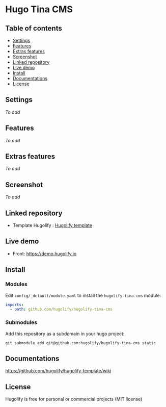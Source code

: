# Hugo Tina CMS

## Table of contents

- [Settings](#settings)
- [Features](#features)
- [Extras features](#extras-features)
- [Screenshot](#screenshot)
- [Linked repository](#linked-repository)
- [Live demo](#live-demo)
- [Install](#install)
- [Documentations](#documentations)
- [License](#license)

## Settings

*To add*

## Features

*To add*

## Extras features

*To add*

## Screenshot

*To add*

## Linked repository

- Template Hugolify : [Hugolify template](https://github.com/hugolify/hugolify-template)

## Live demo

- Front: https://demo.hugolify.io

## Install

### Modules

Edit `config/_default/module.yaml` to install the `hugolify-tina-cms` module:

```yml
imports:
  - path: github.com/hugolify/hugolify-tina-cms
```

### Submodules

Add this repository as a subdomain in your hugo project:

```
git submodule add git@github.com:hugolify/hugolify-tina-cms static
```

## Documentations

https://github.com/hugolify/hugolify-template/wiki

## License

Hugolify is free for personal or commercial projects (MIT license)
